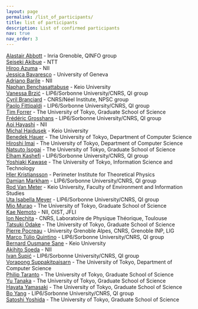 ```yaml
---
layout: page
permalink: /list_of_participants/
title: list of participants
description: List of confirmed participants
nav: true
nav_order: 3
---
```


[Alastair Abbott](https://alastair-abbott.github.io/) - Inria Grenoble, QINFO group
<br>[Seiseki Akibue](https://researchmap.jp/seiseki.akibue) - NTT
<br>[Hiroo Azuma](https://researchmap.jp/hirooazuma_quantph) - NII
<br>[Jessica Bavaresco](https://jessicabavaresco.github.io/) - University of Geneva
<br>[Adriano Barile](https://orcid.org/0000-0002-5122-0340) - NII
<br>[Naphan Benchasattabuse](https://scholar.google.com/citations?user=FRsTsksAAAAJ&hl=en) -  Keio University
<br>[Vanessa Brzić](https://www.lip6.fr/actualite/personnes-fiche.php?ident=D2670) - LIP6/Sorbonne University/CNRS, QI group
<br>[Cyril Branciard](https://neel.cnrs.fr/les-chercheurs-et-techniciens/branciard-cyril) - CNRS/Néel Institute, NPSC group
<br>[Paolo Fittipaldi](https://qi.lip6.fr/people/paolo-fittipaldi/) - LIP6/Sorbonne University/CNRS, QI group
<br>[Tim Forrer](https://www.eve.phys.s.u-tokyo.ac.jp/php/members.php) - The University of Tokyo, Graduate School of Science
<br>[Frédéric Grosshans](https://www.lip6.fr/actualite/personnes-fiche.php?ident=P1445) - LIP6/Sorbonne University/CNRS, QI group
<br>[Aoi Hayashi](https://qis1.ex.nii.ac.jp/quantumCenter/p_hayashi.html) - NII
<br>[Michal Hajdusek](https://scholar.google.com.sg/citations?user=8DgauUcAAAAJ&hl=en) - Keio University
<br>[Benedek Hauer](https://www-imai.is.s.u-tokyo.ac.jp/members.html) - The University of Tokyo, Department of Computer Science
<br>[Hiroshi Imai](https://www-imai.is.s.u-tokyo.ac.jp/members.html) - The University of Tokyo, Department of Computer Science
<br>[Natsuto Isogai](https://www.eve.phys.s.u-tokyo.ac.jp/php/members.php) - The University of Tokyo, Graduate School of Science
<br>[Elham Kashefi](https://www.lip6.fr/actualite/personnes-fiche.php?ident=P1427) - LIP6/Sorbonne University/CNRS, QI group
<br>[Yoshiaki Kawase](https://www.u-tokyo.ac.jp/focus/en/people/k0001_05134.html) - The University of Tokyo, Information Science and Technology
<br>[Hler Kristjansson](https://perimeterinstitute.ca/people/hler-kristjansson) - Perimeter Institute for Theoretical Physics
<br>[Damian Markham](https://damianmarkham.weebly.com/) - LIP6/Sorbonne University/CNRS, QI group
<br>[Rod Van Meter](https://web.sfc.keio.ac.jp/~rdv/) - Keio University, Faculty of Environment and Information Studies
<br>[Uta Isabella Meyer](https://www.lip6.fr/actualite/personnes-fiche.php?ident=D2412) - LIP6/Sorbonne University/CNRS, QI group
<br>[Mio Murao](https://www.eve.phys.s.u-tokyo.ac.jp/php/members.php) - The University of Tokyo, Graduate School of Science
<br>[Kae Nemoto](https://qis1.ex.nii.ac.jp/quantumCenter/p_nemoto.html) - NII, OIST, JFLI
<br>[Ion Nechita](https://ion.nechita.net/about/) - CNRS, Laboratoire de Physique Théorique, Toulouse
<br>[Tatsuki Odake](https://www.eve.phys.s.u-tokyo.ac.jp/php/members.php)  - The University of Tokyo, Graduate School of Science
<br>[Pierre Pocreau](http://2007-2020.liglab.fr/fr/util/annuaire5b45.html?prenom=Pierre&nom=POCREAU) - University Grenoble Alpes, CNRS, Grenoble INP, LIG
<br>[Marco Túlio Quintino](https://mtcq.github.io/) - LIP6/Sorbonne University/CNRS, QI group
<br>[Bernard Ousmane Sane](https://scholar.google.com/citations?user=YMJbS5wAAAAJ&hl=en) - Keio University
<br>[Akihito Soeda](https://www.nii.ac.jp/en/faculty/informatics/soeda_akihito/) - NII
<br>[Ivan Šupić](https://www.lip6.fr/actualite/personnes-fiche.php?ident=D2431) - LIP6/Sorbonne University/CNRS, QI group
<br>[Vorapong Suppakitpaisarn](http://vorapong-sup.net/) - The University of Tokyo, Department of Computer Science
<br>[Philip Taranto](https://tarantophilip.github.io/) - The University of Tokyo, Graduate School of Science
<br>[Yu Tanaka](https://www.eve.phys.s.u-tokyo.ac.jp/php/members.php)  - The University of Tokyo, Graduate School of Science
<br>[Hayata Yamasaki](https://www.hayatayamasaki.com/) - The University of Tokyo, Graduate School of Science
<br>[Bo Yang](https://www.lip6.fr/actualite/personnes-fiche.php?ident=D2585) - LIP6/Sorbonne University/CNRS, QI group
<br>[Satoshi Yoshida](https://www.eve.phys.s.u-tokyo.ac.jp/php/members.php)  - The University of Tokyo, Graduate School of Science

